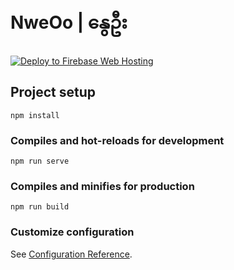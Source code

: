 # NweOo | နွေဦး

[![Deploy to Firebase Web Hosting](https://github.com/etherio/nwe-oo-vue/actions/workflows/deploy.yml/badge.svg)](https://github.com/etherio/nwe-oo-vue/actions/workflows/deploy.yml)

## Project setup
```
npm install
```

### Compiles and hot-reloads for development
```
npm run serve
```

### Compiles and minifies for production
```
npm run build
```

### Customize configuration
See [Configuration Reference](https://cli.vuejs.org/config/).
